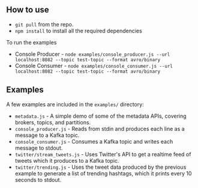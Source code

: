 ## How to use

- `git pull` from the repo.
- `npm install` to install all the required dependencies

To run the examples

- Console Producer - `node examples/console_producer.js --url localhost:8082 --topic test-topic --format avro/binary`
- Console Consumer - `node examples/console_consumer.js --url localhost:8082 --topic test-topic --format avro/binary`

## Examples

A few examples are included in the `examples/` directory:

- `metadata.js` - A simple demo of some of the metadata APIs, covering brokers,
  topics, and partitions.
- `console_producer.js` - Reads from stdin and produces each line as a message
  to a Kafka topic.
- `console_consumer.js` - Consumes a Kafka topic and writes each message to
  stdout.
- `twitter/stream_tweets.js` - Uses Twitter's API to get a realtime feed of
  tweets which it produces to a Kafka topic.
- `twitter/trending.js` - Uses the tweet data produced by the previous example
  to generate a list of trending hashtags, which it prints every 10 seconds to
  stdout.
